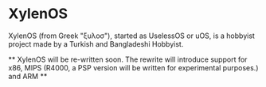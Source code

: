 # XylenOS
 XylenOS (from Greek "ξυλοσ"), started as UselessOS or uOS, is a hobbyist project made by a Turkish and Bangladeshi Hobbyist. <br/>





** XylenOS will be re-written soon. The rewrite will introduce support for x86, MIPS (R4000, a PSP version will be written for experimental purposes.) and ARM **



